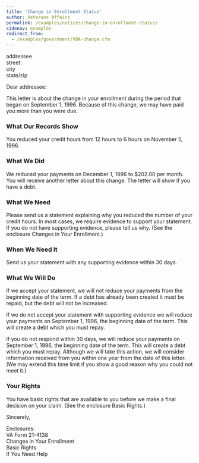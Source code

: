 ```yaml
---
title: 'Change in Enrollment Status'
author: Veterans Affairs
permalink: /examples/notices/change-in-enrollment-status/
sidenav: examples
redirect_from:
  - /examples/government/VBA-change.cfm
---
```


<div class="example-container">

addressee<br>
street:<br>
city<br>
state/zip

Dear addressee:

This letter is about the change in your enrollment during the period that began on September 1, 1996\. Because of this change, we may have paid you more than you were due.

### What Our Records Show

You reduced your credit hours from 12 hours to 6 hours on November 5, 1996.

### What We Did

We reduced your payments on December 1, 1996 to $202.00 per month. You will receive another letter about this change. The letter will show if you have a debt.

### What We Need

Please send us a statement explaining why you reduced the number of your credit hours. In most cases, we require evidence to support your statement. If you do not have supporting evidence, please tell us why. (See the enclosure Changes in Your Enrollment.)

### When We Need It

Send us your statement with any supporting evidence within 30 days.

### What We Will Do

If we accept your statement, we will not reduce your payments from the beginning date of the term. If a debt has already been created it must be repaid, but the debt will not be increased.

If we do not accept your statement with supporting evidence we will reduce your payments on September 1, 1996, the beginning date of the term. This will create a debt which you must repay.

If you do not respond within 30 days, we will reduce your payments on September 1, 1996, the beginning date of the term. This will create a debt which you must repay. Although we will take this action, we will consider information received from you within one year from the date of this letter. (We may extend this time limit if you show a good reason why you could not meet it.)

### Your Rights

You have basic rights that are available to you before we make a final decision on your claim. (See the enclosure Basic Rights.)

Sincerely,

Enclosures:<br>
VA Form 21-4138<br>
Changes in Your Enrollment<br>
Basic Rights<br>
If You Need Help

</div>
